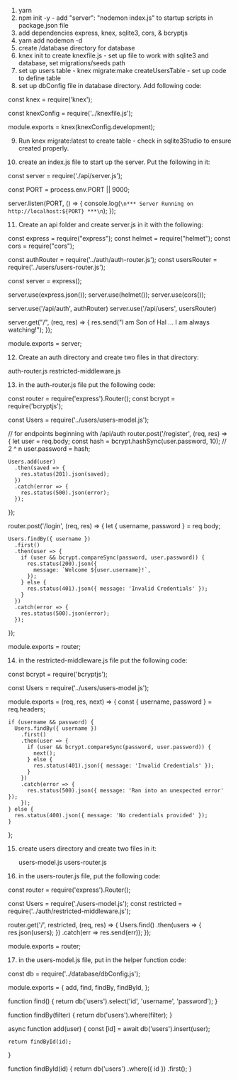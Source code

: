 1. yarn
2. npm init -y - add "server": "nodemon index.js" to startup scripts in package.json file
3. add dependencies express, knex, sqlite3, cors, & bcryptjs
4. yarn add nodemon -d
5. create /database directory for database
6. knex init to create knexfile.js - set up file to work with sqlite3 and database, set migrations/seeds path
7. set up users table - knex migrate:make createUsersTable - set up code to define table
8. set up dbConfig file in database directory.  Add following code:

  const knex = require('knex');

  const knexConfig = require('../knexfile.js');

  module.exports = knex(knexConfig.development);

9. Run knex migrate:latest to create table - check in sqlite3Studio to ensure created properly.

10. create an index.js file to start up the server.  Put the following in it:

  const server = require('./api/server.js');

  const PORT = process.env.PORT || 9000;

  server.listen(PORT, () => {
    console.log(`\n*** Server Running on http://localhost:${PORT} ***\n`);
  });

11. Create an api folder and create server.js in it with the following:

  const express = require("express");
  const helmet = require("helmet");
  const cors = require("cors");

  const authRouter = require('../auth/auth-router.js');
  const usersRouter = require('../users/users-router.js');

  const server = express();

  server.use(express.json());
  server.use(helmet());
  server.use(cors());

  server.use('/api/auth', authRouter)
  server.use('/api/users', usersRouter)

  server.get("/", (req, res) => {
    res.send("I am Son of Hal ... I am always watching!");
  });

  module.exports = server;

12. Create an auth directory and create two files in that directory:

  auth-router.js
  restricted-middleware.js

13. in the auth-router.js file put the following code:

  const router = require('express').Router();
  const bcrypt = require('bcryptjs');

  const Users = require('../users/users-model.js');

  // for endpoints beginning with /api/auth
  router.post('/register', (req, res) => {
    let user = req.body;
    const hash = bcrypt.hashSync(user.password, 10); // 2 ^ n
    user.password = hash;

    Users.add(user)
      .then(saved => {
        res.status(201).json(saved);
      })
      .catch(error => {
        res.status(500).json(error);
      });
  });

  router.post('/login', (req, res) => {
    let { username, password } = req.body;

    Users.findBy({ username })
      .first()
      .then(user => {
        if (user && bcrypt.compareSync(password, user.password)) {
          res.status(200).json({
            message: `Welcome ${user.username}!`,
          });
        } else {
          res.status(401).json({ message: 'Invalid Credentials' });
        }
      })
      .catch(error => {
        res.status(500).json(error);
      });
  });

  module.exports = router;


14. in the restricted-middleware.js file put the following code:

  const bcrypt = require('bcryptjs');

  const Users = require('../users/users-model.js');

  module.exports = (req, res, next) => {
    const { username, password } = req.headers;

    if (username && password) {
      Users.findBy({ username })
        .first()
        .then(user => {
          if (user && bcrypt.compareSync(password, user.password)) {
            next();
          } else {
            res.status(401).json({ message: 'Invalid Credentials' });
          }
        })
        .catch(error => {
          res.status(500).json({ message: 'Ran into an unexpected error' });
        });
    } else {
      res.status(400).json({ message: 'No credentials provided' });
    }
  };

15. create users directory and create two files in it:

    users-model.js
    users-router.js

16. in the users-router.js file, put the following code:

  const router = require('express').Router();

  const Users = require('./users-model.js');
  const restricted = require('../auth/restricted-middleware.js');

  router.get('/', restricted, (req, res) => {
    Users.find()
      .then(users => {
        res.json(users);
      })
      .catch(err => res.send(err));
  });

  module.exports = router;

17. in the users-model.js file, put in the helper function code:

  const db = require('../database/dbConfig.js');

  module.exports = {
    add,
    find,
    findBy,
    findById,
  };

  function find() {
    return db('users').select('id', 'username', 'password');
  }

  function findBy(filter) {
    return db('users').where(filter);
  }

  async function add(user) {
    const [id] = await db('users').insert(user);

    return findById(id);
  }

  function findById(id) {
    return db('users')
      .where({ id })
      .first();
  }
